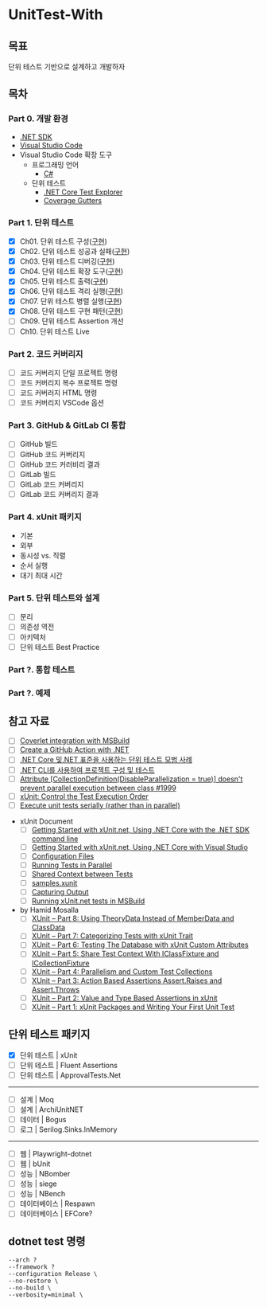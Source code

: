 # UnitTest-With
## 목표
단위 테스트 기반으로 설계하고 개발하자

## 목차
### Part 0. 개발 환경
- [.NET SDK](https://dotnet.microsoft.com/en-us/download/dotnet)
- [Visual Studio Code](https://code.visualstudio.com/download)
- Visual Studio Code 확장 도구
  - 프로그래밍 언어
    - [C#](https://marketplace.visualstudio.com/items?itemName=ms-dotnettools.csharp)
  - 단위 테스트
    - [.NET Core Test Explorer](https://marketplace.visualstudio.com/items?itemName=formulahendry.dotnet-test-explorer)
    - [Coverage Gutters](https://marketplace.visualstudio.com/items?itemName=ryanluker.vscode-coverage-gutters)

### Part 1. 단위 테스트
- [x] Ch01. 단위 테스트 구성([구현](./Part01/Ch01))
- [x] Ch02. 단위 테스트 성공과 실패([구현](./Part01/Ch02))
- [x] Ch03. 단위 테스트 디버깅([구현](./Part01/Ch03))
- [x] Ch04. 단위 테스트 확장 도구([구현](./Part01/Ch04))
- [x] Ch05. 단위 테스트 출력([구현](./Part01/Ch05))
- [x] Ch06. 단위 테스트 격리 실행([구현](./Part01/Ch06))
- [x] Ch07. 단위 테스트 병렬 실행([구현](./Part01/Ch07))
- [x] Ch08. 단위 테스트 구현 패턴([구현](./Part01/Ch08))
- [ ] Ch09. 단위 테스트 Assertion 개선
- [ ] Ch10. 단위 테스트 Live

### Part 2. 코드 커버리지
- [ ] 코드 커버리지 단일 프로젝트 명령
- [ ] 코드 커버리지 복수 프로젝트 명령
- [ ] 코드 커버러지 HTML 명령
- [ ] 코드 커버리지 VSCode 옵션

### Part 3. GitHub & GitLab CI 통합
- [ ] GitHub 빌드
- [ ] GitHub 코드 커버리지
- [ ] GitHub 코드 커러비리 결과
- [ ] GitLab 빌드
- [ ] GitLab 코드 커버리지
- [ ] GitLab 코드 커버리지 결과

### Part 4. xUnit 패키지
- 기본
- 외부
- 동시성 vs. 직렬
- 순서 실행
- 대기 최대 시간

### Part 5. 단위 테스트와 설계
- [ ] 분리
- [ ] 의존성 역전
- [ ] 아키텍처
- [ ] 단위 테스트 Best Practice

### Part ?. 통합 테스트

### Part ?. 예제

## 참고 자료
- [ ] [Coverlet integration with MSBuild](https://github.com/coverlet-coverage/coverlet/blob/master/Documentation/MSBuildIntegration.md)
- [ ] [Create a GitHub Action with .NET](https://docs.microsoft.com/en-us/dotnet/devops/create-dotnet-github-action)
- [ ] [.NET Core 및.NET 표준을 사용하는 단위 테스트 모범 사례](https://docs.microsoft.com/ko-kr/dotnet/core/testing/unit-testing-best-practices)
- [ ] [.NET CLI를 사용하여 프로젝트 구성 및 테스트](https://docs.microsoft.com/ko-kr/dotnet/core/tutorials/testing-with-cli)
- [ ] [Attribute [CollectionDefinition(DisableParallelization = true)] doesn't prevent parallel execution between class #1999](https://github.com/xunit/xunit/issues/1999#issuecomment-522635397)
- [ ] [xUnit: Control the Test Execution Order](https://hamidmosalla.com/2018/08/16/xunit-control-the-test-execution-order/)
- [ ] [Execute unit tests serially (rather than in parallel)](https://www.titanwolf.org/Network/q/3c8bf31e-3cfe-4929-809c-24ac9dbc7fca/y)
- xUnit Document
  - [ ] [Getting Started with xUnit.net, Using .NET Core with the .NET SDK command line](https://xunit.net/docs/getting-started/netcore/cmdline)
  - [ ] [Getting Started with xUnit.net, Using .NET Core with Visual Studio](https://xunit.net/docs/getting-started/netcore/visual-studio)
  - [ ] [Configuration Files](https://xunit.net/docs/configuration-files)
  - [ ] [Running Tests in Parallel](https://xunit.net/docs/running-tests-in-parallel)
  - [ ] [Shared Context between Tests](https://xunit.net/docs/shared-context)
  - [ ] [samples.xunit](https://github.com/xunit/samples.xunit)
  - [ ] [Capturing Output](https://xunit.net/docs/capturing-output)
  - [ ] [Running xUnit.net tests in MSBuild](https://xunit.net/docs/running-tests-in-msbuild) 
- by Hamid Mosalla
  - [ ] [XUnit – Part 8: Using TheoryData Instead of MemberData and ClassData](https://hamidmosalla.com/2020/04/05/xunit-part-8-using-theorydata-instead-of-memberdata-and-classdata/)
  - [ ] [XUnit – Part 7: Categorizing Tests with xUnit Trait](https://hamidmosalla.com/2020/03/01/xunit-part-7-categorizing-tests-with-xunit-trait/)
  - [ ] [XUnit – Part 6: Testing The Database with xUnit Custom Attributes](https://hamidmosalla.com/2020/02/16/xunit-part-6-testing-the-database-with-xunit-custom-attributes/)
  - [ ] [XUnit – Part 5: Share Test Context With IClassFixture and ICollectionFixture](https://hamidmosalla.com/2020/02/02/xunit-part-5-share-test-context-with-iclassfixture-and-icollectionfixture/)
  - [ ] [XUnit – Part 4: Parallelism and Custom Test Collections](https://hamidmosalla.com/2020/01/26/xunit-part-4-parallelism-and-custom-test-collections/)
  - [ ] [XUnit – Part 3: Action Based Assertions Assert.Raises and Assert.Throws](https://hamidmosalla.com/2020/01/20/xunit-part-3-action-based-assertions-assert-raises-and-assert-throws/)
  - [ ] [XUnit – Part 2: Value and Type Based Assertions in xUnit](https://hamidmosalla.com/2020/01/12/xunit-part-2-value-and-type-based-assertions-in-xunit/)
  - [ ] [XUnit – Part 1: xUnit Packages and Writing Your First Unit Test](https://hamidmosalla.com/2020/01/05/xunit-part-1-xunit-packages-and-writing-your-first-unit-test/)

## 단위 테스트 패키지
- [x] 단위 테스트 | xUnit
- [ ] 단위 테스트 | Fluent Assertions
- [ ] 단위 테스트 | ApprovalTests.Net
---
- [ ] 설계 | Moq
- [ ] 설계 | ArchiUnitNET
- [ ] 데이터 | Bogus
- [ ] 로그 | Serilog.Sinks.InMemory
---
- [ ] 웹 | Playwright-dotnet
- [ ] 웹 | bUnit
- [ ] 성능 | NBomber
- [ ] 성능 | siege
- [ ] 성능 | NBench
- [ ] 데이터베이스 | Respawn
- [ ] 데이터베이스 | EFCore?

## dotnet test 명령
```
--arch ?
--framework ?
--configuration Release \
--no-restore \
--no-build \
--verbosity=minimal \
```
